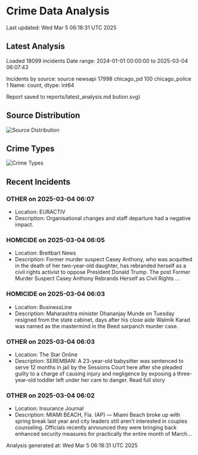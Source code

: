# Crime Data Analysis
Last updated: Wed Mar  5 06:18:31 UTC 2025

## Latest Analysis

Loaded 18099 incidents
Date range: 2024-01-01 00:00:00 to 2025-03-04 06:07:43

Incidents by source:
source
newsapi           17998
chicago_pd          100
chicago_police        1
Name: count, dtype: int64

Report saved to reports/latest_analysis.md
bution.svg)

## Source Distribution
![Source Distribution](images/source_distribution.svg)

## Crime Types
![Crime Types](images/crime_types.svg)

## Recent Incidents

### OTHER on 2025-03-04 06:07
- Location: EURACTIV
- Description: Organisational changes and staff departure had a negative impact.


### HOMICIDE on 2025-03-04 06:05
- Location: Breitbart News
- Description: Former murder suspect Casey Anthony, who was acquitted in the death of her two-year-old daughter, has rebranded herself as a civil rights activist to oppose President Donald Trump.
The post Former Murder Suspect Casey Anthony Rebrands Herself as Civil Rights …


### HOMICIDE on 2025-03-04 06:03
- Location: BusinessLine
- Description: Maharashtra minister Dhananjay Munde on Tuesday resigned from the state cabinet, days after his close aide Walmik Karad was named as the mastermind in the Beed sarpanch murder case.


### OTHER on 2025-03-04 06:03
- Location: The Star Online
- Description: SEREMBAN: A 23-year-old babysitter was sentenced to serve 12 months in jail by the Sessions Court here after she pleaded guilty to a charge of causing injury and negligence by exposing a three-year-old toddler left under her care to danger. Read full story


### OTHER on 2025-03-04 06:02
- Location: Insurance Journal
- Description: MIAMI BEACH, Fla. (AP) — Miami Beach broke up with spring break last year and city leaders still aren’t interested in couples counseling. Officials recently announced they were bringing back enhanced security measures for practically the entire month of March…

Analysis generated at: Wed Mar  5 06:18:31 UTC 2025
